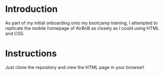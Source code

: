 # Introduction
As part of my initial onboarding onto my bootcamp training, I attempted to replicate the mobile homepage of AirBnB as closely as I could using HTML and CSS.

# Instructions
Just clone the repository and view the HTML page in your browser!
